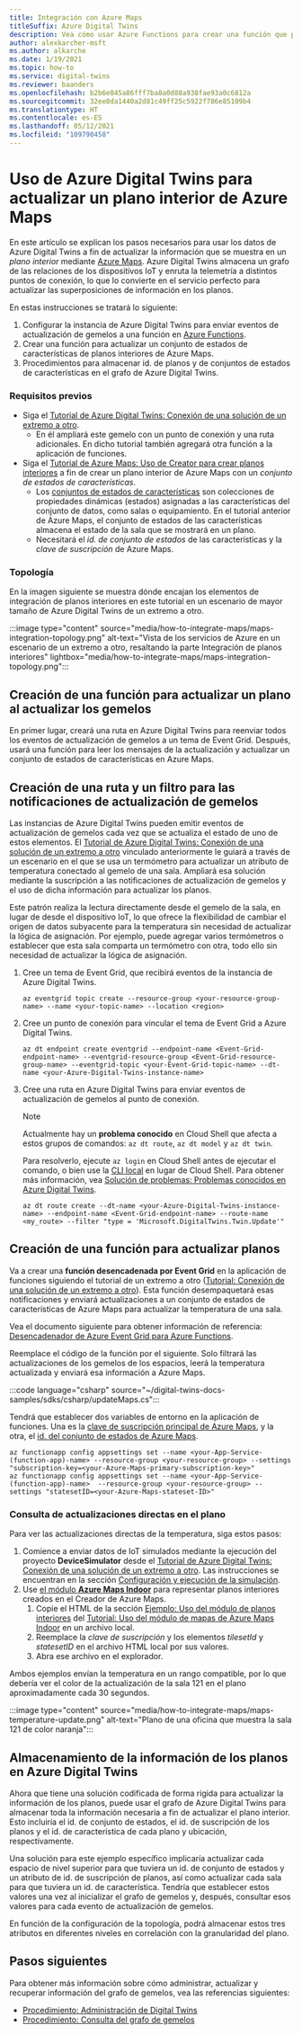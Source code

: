 ```yaml
---
title: Integración con Azure Maps
titleSuffix: Azure Digital Twins
description: Vea cómo usar Azure Functions para crear una función que pueda usar las notificaciones de Azure Digital Twins y el grafo de gemelos para actualizar un mapa de interiores de Azure Maps.
author: alexkarcher-msft
ms.author: alkarche
ms.date: 1/19/2021
ms.topic: how-to
ms.service: digital-twins
ms.reviewer: baanders
ms.openlocfilehash: b2b6e045a86fff7ba8a0d88a938fae93a0c6812a
ms.sourcegitcommit: 32ee8da1440a2d81c49ff25c5922f786e85109b4
ms.translationtype: HT
ms.contentlocale: es-ES
ms.lasthandoff: 05/12/2021
ms.locfileid: "109790458"
---
```

# <a name="use-azure-digital-twins-to-update-an-azure-maps-indoor-map"></a>Uso de Azure Digital Twins para actualizar un plano interior de Azure Maps

En este artículo se explican los pasos necesarios para usar los datos de Azure Digital Twins a fin de actualizar la información que se muestra en un *plano interior* mediante [Azure Maps](../azure-maps/about-azure-maps.md). Azure Digital Twins almacena un grafo de las relaciones de los dispositivos IoT y enruta la telemetría a distintos puntos de conexión, lo que lo convierte en el servicio perfecto para actualizar las superposiciones de información en los planos.

En estas instrucciones se tratará lo siguiente:

1. Configurar la instancia de Azure Digital Twins para enviar eventos de actualización de gemelos a una función en [Azure Functions](../azure-functions/functions-overview.md).
2. Crear una función para actualizar un conjunto de estados de características de planos interiores de Azure Maps.
3. Procedimientos para almacenar id. de planos y de conjuntos de estados de características en el grafo de Azure Digital Twins.

### <a name="prerequisites"></a>Requisitos previos

* Siga el [Tutorial de Azure Digital Twins: Conexión de una solución de un extremo a otro](./tutorial-end-to-end.md).
    * En él ampliará este gemelo con un punto de conexión y una ruta adicionales. En dicho tutorial también agregará otra función a la aplicación de funciones. 
* Siga el [Tutorial de Azure Maps: Uso de Creator para crear planos interiores](../azure-maps/tutorial-creator-indoor-maps.md) a fin de crear un plano interior de Azure Maps con un *conjunto de estados de características*.
    * Los [conjuntos de estados de características](../azure-maps/creator-indoor-maps.md#feature-statesets) son colecciones de propiedades dinámicas (estados) asignadas a las características del conjunto de datos, como salas o equipamiento. En el tutorial anterior de Azure Maps, el conjunto de estados de las características almacena el estado de la sala que se mostrará en un plano.
    * Necesitará el *id. de conjunto de estados* de las características y la *clave de suscripción* de Azure Maps.

### <a name="topology"></a>Topología

En la imagen siguiente se muestra dónde encajan los elementos de integración de planos interiores en este tutorial en un escenario de mayor tamaño de Azure Digital Twins de un extremo a otro.

:::image type="content" source="media/how-to-integrate-maps/maps-integration-topology.png" alt-text="Vista de los servicios de Azure en un escenario de un extremo a otro, resaltando la parte Integración de planos interiores" lightbox="media/how-to-integrate-maps/maps-integration-topology.png":::

## <a name="create-a-function-to-update-a-map-when-twins-update"></a>Creación de una función para actualizar un plano al actualizar los gemelos

En primer lugar, creará una ruta en Azure Digital Twins para reenviar todos los eventos de actualización de gemelos a un tema de Event Grid. Después, usará una función para leer los mensajes de la actualización y actualizar un conjunto de estados de características en Azure Maps. 

## <a name="create-a-route-and-filter-to-twin-update-notifications"></a>Creación de una ruta y un filtro para las notificaciones de actualización de gemelos

Las instancias de Azure Digital Twins pueden emitir eventos de actualización de gemelos cada vez que se actualiza el estado de uno de estos elementos. El [Tutorial de Azure Digital Twins: Conexión de una solución de un extremo a otro](./tutorial-end-to-end.md) vinculado anteriormente le guiará a través de un escenario en el que se usa un termómetro para actualizar un atributo de temperatura conectado al gemelo de una sala. Ampliará esa solución mediante la suscripción a las notificaciones de actualización de gemelos y el uso de dicha información para actualizar los planos.

Este patrón realiza la lectura directamente desde el gemelo de la sala, en lugar de desde el dispositivo IoT, lo que ofrece la flexibilidad de cambiar el origen de datos subyacente para la temperatura sin necesidad de actualizar la lógica de asignación. Por ejemplo, puede agregar varios termómetros o establecer que esta sala comparta un termómetro con otra, todo ello sin necesidad de actualizar la lógica de asignación.

1. Cree un tema de Event Grid, que recibirá eventos de la instancia de Azure Digital Twins.
    ```azurecli-interactive
    az eventgrid topic create --resource-group <your-resource-group-name> --name <your-topic-name> --location <region>
    ```

2. Cree un punto de conexión para vincular el tema de Event Grid a Azure Digital Twins.
    ```azurecli-interactive
    az dt endpoint create eventgrid --endpoint-name <Event-Grid-endpoint-name> --eventgrid-resource-group <Event-Grid-resource-group-name> --eventgrid-topic <your-Event-Grid-topic-name> --dt-name <your-Azure-Digital-Twins-instance-name>
    ```

3. Cree una ruta en Azure Digital Twins para enviar eventos de actualización de gemelos al punto de conexión.

    >[!NOTE]
    >Actualmente hay un **problema conocido** en Cloud Shell que afecta a estos grupos de comandos: `az dt route`, `az dt model` y `az dt twin`.
    >
    >Para resolverlo, ejecute `az login` en Cloud Shell antes de ejecutar el comando, o bien use la [CLI local](/cli/azure/install-azure-cli) en lugar de Cloud Shell. Para obtener más información, vea [Solución de problemas: Problemas conocidos en Azure Digital Twins](troubleshoot-known-issues.md#400-client-error-bad-request-in-cloud-shell).

    ```azurecli-interactive
    az dt route create --dt-name <your-Azure-Digital-Twins-instance-name> --endpoint-name <Event-Grid-endpoint-name> --route-name <my_route> --filter "type = 'Microsoft.DigitalTwins.Twin.Update'"
    ```

## <a name="create-a-function-to-update-maps"></a>Creación de una función para actualizar planos

Va a crear una **función desencadenada por Event Grid** en la aplicación de funciones siguiendo el tutorial de un extremo a otro ([Tutorial: Conexión de una solución de un extremo a otro](./tutorial-end-to-end.md)). Esta función desempaquetará esas notificaciones y enviará actualizaciones a un conjunto de estados de características de Azure Maps para actualizar la temperatura de una sala.

Vea el documento siguiente para obtener información de referencia: [Desencadenador de Azure Event Grid para Azure Functions](../azure-functions/functions-bindings-event-grid-trigger.md).

Reemplace el código de la función por el siguiente. Solo filtrará las actualizaciones de los gemelos de los espacios, leerá la temperatura actualizada y enviará esa información a Azure Maps.

:::code language="csharp" source="~/digital-twins-docs-samples/sdks/csharp/updateMaps.cs":::

Tendrá que establecer dos variables de entorno en la aplicación de funciones. Una es la [clave de suscripción principal de Azure Maps](../azure-maps/quick-demo-map-app.md#get-the-primary-key-for-your-account), y la otra, el [id. del conjunto de estados de Azure Maps](../azure-maps/tutorial-creator-indoor-maps.md#create-a-feature-stateset).

```azurecli-interactive
az functionapp config appsettings set --name <your-App-Service-(function-app)-name> --resource-group <your-resource-group> --settings "subscription-key=<your-Azure-Maps-primary-subscription-key>"
az functionapp config appsettings set --name <your-App-Service-(function-app)-name>  --resource-group <your-resource-group> --settings "statesetID=<your-Azure-Maps-stateset-ID>"
```

### <a name="view-live-updates-on-your-map"></a>Consulta de actualizaciones directas en el plano

Para ver las actualizaciones directas de la temperatura, siga estos pasos:

1. Comience a enviar datos de IoT simulados mediante la ejecución del proyecto **DeviceSimulator** desde el [Tutorial de Azure Digital Twins: Conexión de una solución de un extremo a otro](tutorial-end-to-end.md). Las instrucciones se encuentran en la sección [Configuración y ejecución de la simulación](././tutorial-end-to-end.md#configure-and-run-the-simulation).
2. Use [el módulo **Azure Maps Indoor**](../azure-maps/how-to-use-indoor-module.md) para representar planos interiores creados en el Creador de Azure Maps.
    1. Copie el HTML de la sección [Ejemplo: Uso del módulo de planos interiores](../azure-maps/how-to-use-indoor-module.md#example-use-the-indoor-maps-module) del [Tutorial: Uso del módulo de mapas de Azure Maps Indoor](../azure-maps/how-to-use-indoor-module.md) en un archivo local.
    1. Reemplace la *clave de suscripción* y los elementos *tilesetId* y *statesetID* en el archivo HTML local por sus valores.
    1. Abra ese archivo en el explorador.

Ambos ejemplos envían la temperatura en un rango compatible, por lo que debería ver el color de la actualización de la sala 121 en el plano aproximadamente cada 30 segundos.

:::image type="content" source="media/how-to-integrate-maps/maps-temperature-update.png" alt-text="Plano de una oficina que muestra la sala 121 de color naranja":::

## <a name="store-your-maps-information-in-azure-digital-twins"></a>Almacenamiento de la información de los planos en Azure Digital Twins

Ahora que tiene una solución codificada de forma rígida para actualizar la información de los planos, puede usar el grafo de Azure Digital Twins para almacenar toda la información necesaria a fin de actualizar el plano interior. Esto incluiría el id. de conjunto de estados, el id. de suscripción de los planos y el id. de característica de cada plano y ubicación, respectivamente. 

Una solución para este ejemplo específico implicaría actualizar cada espacio de nivel superior para que tuviera un id. de conjunto de estados y un atributo de id. de suscripción de planos, así como actualizar cada sala para que tuviera un id. de característica. Tendría que establecer estos valores una vez al inicializar el grafo de gemelos y, después, consultar esos valores para cada evento de actualización de gemelos.

En función de la configuración de la topología, podrá almacenar estos tres atributos en diferentes niveles en correlación con la granularidad del plano.

## <a name="next-steps"></a>Pasos siguientes

Para obtener más información sobre cómo administrar, actualizar y recuperar información del grafo de gemelos, vea las referencias siguientes:

* [Procedimiento: Administración de Digital Twins](./how-to-manage-twin.md)
* [Procedimiento: Consulta del grafo de gemelos](./how-to-query-graph.md)
